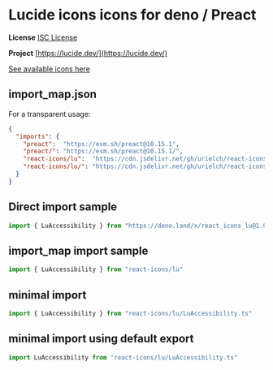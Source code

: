 # Lucide icons icons for deno / Preact

**License** [ISC License](https://lucide.dev/license)

**Project** [https://lucide.dev/](https://lucide.dev/)

[See available icons here](https://react-icons.github.io/react-icons/icons?name=lu)

## import_map.json

For a transparent usage:

```json
{
  "imports": {
    "preact":  "https://esm.sh/preact@10.15.1",
    "preact/": "https://esm.sh/preact@10.15.1/",
    "react-icons/lu":  "https://cdn.jsdelivr.net/gh/urielch/react-icons-lu@1.0.3/mod.ts",
    "react-icons/lu/": "https://cdn.jsdelivr.net/gh/urielch/react-icons-lu/ico/",
  }
}
```

## Direct import sample

```ts
import { LuAccessibility } from "https://deno.land/x/react_icons_lu@1.0.3/mod.ts"
```

## import_map import sample

```ts
import { LuAccessibility } from "react-icons/lu"
```

## minimal import

```ts
import { LuAccessibility } from "react-icons/lu/LuAccessibility.ts"
```

## minimal import using default export

```ts
import LuAccessibility from "react-icons/lu/LuAccessibility.ts"
```

